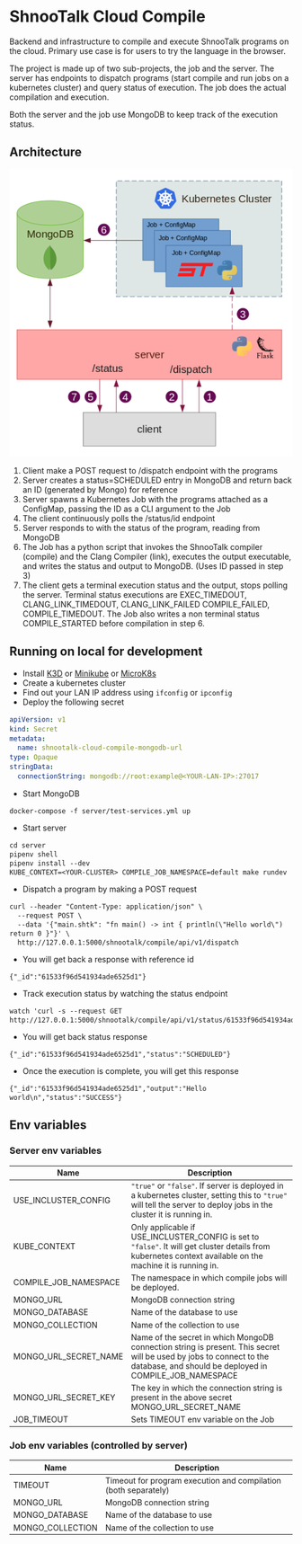 # ShnooTalk Cloud Compile

Backend and infrastructure to compile and execute ShnooTalk programs on the cloud.
Primary use case is for users to try the language in the browser.

The project is made up of two sub-projects, the job and the server. The server
has endpoints to dispatch programs (start compile and run jobs on a kubernetes cluster)
and query status of execution. The job does the actual compilation and execution.

Both the server and the job use MongoDB to keep track of the execution status.

## Architecture

![arch.png](arch.png)

1. Client make a POST request to /dispatch endpoint with the programs
2. Server creates a status=SCHEDULED entry in MongoDB and return back an ID (generated by Mongo) for reference
3. Server spawns a Kubernetes Job with the programs attached as a ConfigMap, passing the ID as a CLI argument to the Job
4. The client continuously polls the /status/id endpoint
5. Server responds to with the status of the program, reading from MongoDB
6. The Job has a python script that invokes the ShnooTalk compiler (compile) and the Clang Compiler (link), executes the output executable, and writes the status and output to MongoDB. (Uses ID passed in step 3)
7. The client gets a terminal execution status and the output, stops polling the server. Terminal status executions are EXEC_TIMEDOUT, CLANG_LINK_TIMEDOUT, CLANG_LINK_FAILED COMPILE_FAILED, COMPILE_TIMEDOUT. The Job also writes a non terminal status COMPILE_STARTED before compilation in step 6.

## Running on local for development

+ Install [K3D](https://k3d.io/v4.4.8/) or [Minikube](https://minikube.sigs.k8s.io/docs/start/) or [MicroK8s](https://microk8s.io/)
+ Create a kubernetes cluster
+ Find out your LAN IP address using `ifconfig` or `ipconfig`
+ Deploy the following secret
```yaml
apiVersion: v1
kind: Secret
metadata:
  name: shnootalk-cloud-compile-mongodb-url
type: Opaque
stringData:
  connectionString: mongodb://root:example@<YOUR-LAN-IP>:27017
```
+ Start MongoDB

```
docker-compose -f server/test-services.yml up
```
+ Start server
```
cd server
pipenv shell
pipenv install --dev
KUBE_CONTEXT=<YOUR-CLUSTER> COMPILE_JOB_NAMESPACE=default make rundev
```
+ Dispatch a program by making a POST request
```
curl --header "Content-Type: application/json" \
  --request POST \
  --data '{"main.shtk": "fn main() -> int { println(\"Hello world\") return 0 }"}' \
  http://127.0.0.1:5000/shnootalk/compile/api/v1/dispatch
```
+ You will get back a response with reference id
```
{"_id":"61533f96d541934ade6525d1"}
```
+ Track execution status by watching the status endpoint
```
watch 'curl -s --request GET http://127.0.0.1:5000/shnootalk/compile/api/v1/status/61533f96d541934ade6525d1'
```
+ You will get back status response
```
{"_id":"61533f96d541934ade6525d1","status":"SCHEDULED"}
```
+ Once the execution is complete, you will get this response
```
{"_id":"61533f96d541934ade6525d1","output":"Hello world\n","status":"SUCCESS"}
```

## Env variables


### Server env variables

| Name                  | Description    
|-----------------------|-------------
| USE_INCLUSTER_CONFIG  | `"true"` or `"false"`. If server is deployed in a kubernetes cluster, setting this to `"true"` will tell the server to deploy jobs in the cluster it is running in.
| KUBE_CONTEXT          | Only applicable if USE_INCLUSTER_CONFIG is set to `"false"`. It will get cluster details from kubernetes context available on the machine it is running in.
| COMPILE_JOB_NAMESPACE | The namespace in which compile jobs will be deployed.
| MONGO_URL             | MongoDB connection string 
| MONGO_DATABASE        | Name of the database to use
| MONGO_COLLECTION      | Name of the collection to use
| MONGO_URL_SECRET_NAME | Name of the secret in which MongoDB connection string is present. This secret will be used by jobs to connect to the database, and should be deployed in COMPILE_JOB_NAMESPACE
| MONGO_URL_SECRET_KEY  | The key in which the connection string is present in the above secret MONGO_URL_SECRET_NAME
| JOB_TIMEOUT           | Sets TIMEOUT env variable on the Job

### Job env variables (controlled by server)

| Name              | Description 
|-------------------|-------------
| TIMEOUT           | Timeout for program execution and compilation (both separately)
| MONGO_URL         | MongoDB connection string 
| MONGO_DATABASE    | Name of the database to use
| MONGO_COLLECTION  | Name of the collection to use
